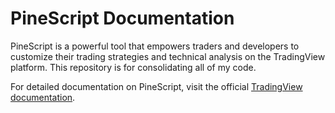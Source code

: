 
# PineScript Documentation

PineScript is a powerful tool that empowers traders and developers to customize their trading strategies and technical analysis on the TradingView platform. This repository is for consolidating all of my code.

For detailed documentation on PineScript, visit the official [TradingView documentation](https://www.tradingview.com/pine-script-docs/en/v5/index.html).
